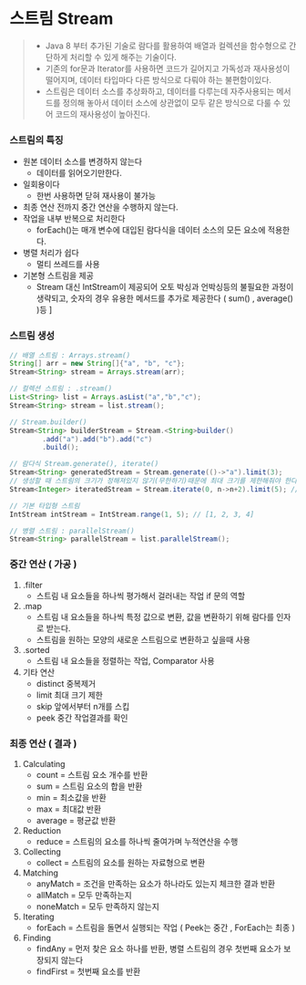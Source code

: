# 스트림  Stream
> - Java 8 부터 추가된 기술로 람다를 활용하여 배열과 컬렉션을 함수형으로 간단하게 처리할 수 있게 해주는 기술이다.
> - 기존의 for문과 Iterator를 사용하면 코드가 길어지고 가독성과 재사용성이 떨어지며, 데이터 타입마다 다른 방식으로 다뤄야 하는 불편함이있다.
> - 스트림은 데이터 소스를 추상화하고, 데이터를 다루는데 자주사용되는 메서드를 정의해 놓아서 데이터 소스에 상관없이 모두 같은 방식으로 다룰 수 있어 코드의 재사용성이 높아진다.

### 스트림의 특징
- 원본 데이터 소스를 변경하지 않는다
  -  데이터를 읽어오기만한다.
- 일회용이다
  - 한번 사용하면 닫혀 재사용이 불가능
- 최종 연산 전까지 중간 연산을 수행하지 않는다.
- 작업을 내부 반복으로 처리한다
  - forEach()는 매개 변수에 대입된 람다식을 데이터 소스의 모든 요소에 적용한다.
- 병렬 처리가 쉽다
  - 멀티 쓰레드를 사용
- 기본형 스트림을 제공
  - Stream<Integer> 대신 IntStream이 제공되어 오토 박싱과 언박싱등의 불필요한 과정이 생략되고,
숫자의 경우 유용한 메서드를 추가로 제공한다 ( sum() , average() )등 ]



### 스트림 생성
```java
// 배열 스트림 : Arrays.stream()
String[] arr = new String[]{"a", "b", "c"};
Stream<String> stream = Arrays.stream(arr);

// 컬렉션 스트림 : .stream()
List<String> list = Arrays.asList("a","b","c");
Stream<String> stream = list.stream();

// Stream.builder()
Stream<String> builderStream = Stream.<String>builder()
        .add("a").add("b").add("c")
        .build();

// 람다식 Stream.generate(), iterate()
Stream<String> generatedStream = Stream.generate(()->"a").limit(3);
// 생성할 때 스트림의 크기가 정해져있지 않기(무한하기)때문에 최대 크기를 제한해줘야 한다.
Stream<Integer> iteratedStream = Stream.iterate(0, n->n+2).limit(5); //0,2,4,6,8

// 기본 타입형 스트림
IntStream intStream = IntStream.range(1, 5); // [1, 2, 3, 4]

// 병렬 스트림 : parallelStream() 
Stream<String> parallelStream = list.parallelStream();

```
### 중간 연산 ( 가공 )
1. .filter
   - 스트림 내 요소들을 하나씩 평가해서 걸러내는 작업 if 문의 역할
2. .map
   - 스트림 내 요소들을 하나씩 특정 값으로 변환, 값을 변환하기 위해 람다를 인자로 받는다.
   - 스트림을 원하는 모양의 새로운 스트림으로 변환하고 싶을때 사용
3. .sorted
   - 스트림 내 요소들을 정렬하는 작업, Comparator 사용
4. 기타 연산
   - distinct 중복제거
   - limit 최대 크기 제한
   - skip 앞에서부터 n개를 스킵
   - peek  중간 작업결과를 확인

### 최종 연산 ( 결과 )
1. Calculating
   - count = 스트림 요소 개수를 반환
   - sum = 스트림 요소의 합을 반환
   - min = 최소값을 반환
   - max = 최대값 반환
   - average = 평균값 반환
2. Reduction
   - reduce = 스트림의 요소를 하나씩 줄여가며 누적연산을 수행
3. Collecting
   - collect = 스트림의 요소를 원하는 자료형으로 변환
4. Matching 
   - anyMatch = 조건을 만족하는 요소가 하나라도 있는지 체크한 결과 반환
   - allMatch = 모두 만족하는지
   - noneMatch = 모두 만족하지 않는지
5. Iterating
   - forEach = 스트림을 돌면서 실행되는 작업 ( Peek는 중간 , ForEach는 최종 )
6. Finding
   - findAny = 먼저 찾은 요소 하나를 반환, 병렬 스트림의 경우 첫번째 요소가 보장되지 않는다
   - findFirst = 첫번째 요소를 반환